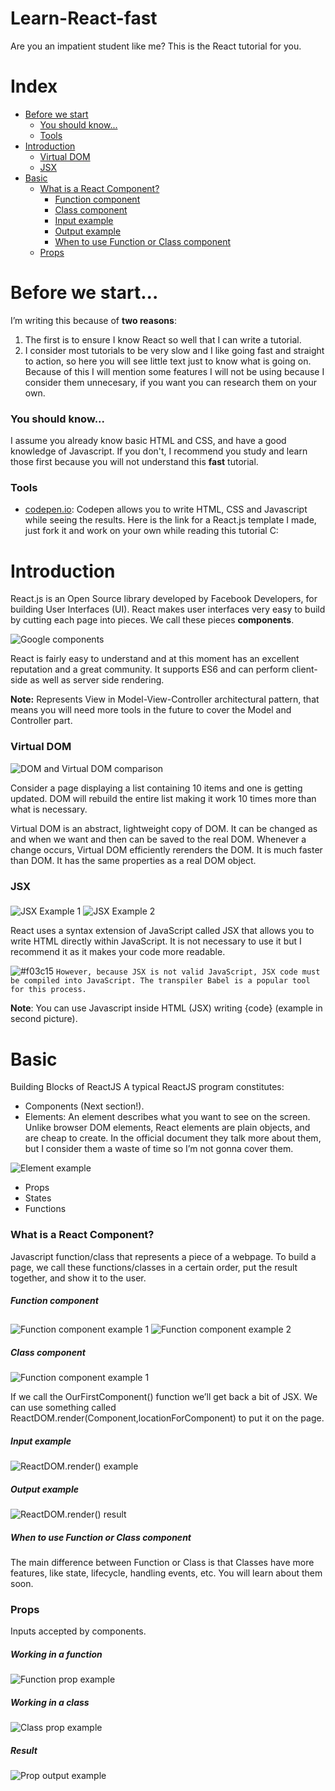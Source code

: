 # Learn-React-fast
Are you an impatient student like me? This is the React tutorial for you.


# Index
- [Before we start](#Before)
  - [You should know...](#Know)
  - [Tools](#Tools)
- [Introduction](#Introduction)
  - [Virtual DOM](#VirtualDOM)
  - [JSX](#JSX)
- [Basic](#Basic)
  - [What is a React Component?](#ReactComponent)
    - [Function component](#FunctionComponent)
    - [Class component](#ClassComponent)
    - [Input example](#InputExample)
    - [Output example](#OutputExample)
    - [When to use Function or Class component](#WhenFunctionClass)
  - [Props](#Props)
  

# <a name="Before">Before we start...</a>
I’m writing this because of **two reasons**:
1. The first is to ensure I know React so well that I can write a tutorial.
2. I consider most tutorials to be very slow and I like going fast and straight to action, so here you will see little text just to know what is going on. Because of this I will mention some features I will not be using because I consider them unnecesary, if you want you can research them on your own.


### <a name="Know">You should know...</a>
I assume you already know basic HTML and CSS, and have a good knowledge of Javascript. If you don't, I recommend you study and learn those first because you will not understand this **fast** tutorial.


### <a name="Tools">Tools</a>
- [codepen.io](https://codepen.io/LeWanderer/pen/rqBPqO): Codepen allows you to write HTML, CSS and Javascript while seeing the results. Here is the link for a React.js template I made, just fork it and work on your own while reading this tutorial C:


# <a name="Introduction">Introduction</a>
React.js is an Open Source library developed by Facebook Developers, for building User Interfaces (UI). React makes user interfaces very easy to build by cutting each page into pieces. We call these pieces **components**.

<img align="middle" src="https://github.com/LeWanderer/Learn-React-fast/blob/draft/images/components.png?raw=true" alt="Google components">

React is fairly easy to understand and at this moment has an excellent reputation and a great community. It supports ES6 and can perform client-side as well as server side rendering.

**Note:** Represents View in Model-View-Controller architectural pattern, that means you will need more tools in the future to cover the Model and Controller part.


### <a name="VirtualDOM">Virtual DOM</a>
<img align="middle" src="https://github.com/LeWanderer/Learn-React-fast/blob/draft/images/DOM%20and%20Virtual%20DOM.png?raw=true" alt="DOM and Virtual DOM comparison">

Consider a page displaying a list containing 10 items and one is getting updated. DOM will rebuild the entire list making it work 10 times more than what is necessary.

Virtual DOM is an abstract, lightweight copy of DOM. It can be changed as and when we want and then can be saved to the real DOM. Whenever a change occurs, Virtual DOM efficiently rerenders the DOM. It is much faster than DOM. It has the same properties as a real DOM object.


### <a name="JSX">JSX</a>
<img align="middle" src="https://github.com/LeWanderer/Learn-React-fast/blob/draft/images/JSX%20example%201.png?raw=true" alt="JSX Example 1">
<img align="middle" src="https://github.com/LeWanderer/Learn-React-fast/blob/draft/images/JSX%20example%202.png?raw=true" alt="JSX Example 2">

React uses a syntax extension of JavaScript called JSX that allows you to write HTML directly within JavaScript. It is not necessary to use it but I recommend it as it makes your code more readable.

![#f03c15](https://placehold.it/15/f03c15/000000?text=+) `However, because JSX is not valid JavaScript, JSX code must be compiled into JavaScript. The transpiler Babel is a popular tool for this process.` 

**Note**: You can use Javascript inside HTML (JSX) writing {code} (example in second picture).


# <a name="Basic">Basic</a>
Building Blocks of ReactJS
A typical ReactJS program constitutes:
- Components (Next section!).
- Elements: An element describes what you want to see on the screen. Unlike browser DOM elements, React elements are plain objects, and are cheap to create. In the official document they talk more about them, but I consider them a waste of time so I’m not gonna cover them.
<img align="middle" src="https://github.com/LeWanderer/Learn-React-fast/blob/draft/images/Element%20example.png?raw=true" alt="Element example">

- Props
- States
- Functions


### <a name="ReactComponent">What is a React Component?</a>
Javascript function/class that represents a piece of a webpage. To build a page, we call these functions/classes in a certain order, put the result together, and show it to the user.


##### <a name="FunctionComponent">Function component</a>
<img align="middle" src="https://github.com/LeWanderer/Learn-React-fast/blob/draft/images/Function%20component%201.png?raw=true" alt="Function component example 1">
<img align="middle" src="https://github.com/LeWanderer/Learn-React-fast/blob/draft/images/Function%20component%202.png?raw=true" alt="Function component example 2">


##### <a name="ClassComponent">Class component</a>
<img align="middle" src="https://github.com/LeWanderer/Learn-React-fast/blob/draft/images/Class%20component.png?raw=true" alt="Function component example 1">

If we call the OurFirstComponent() function we’ll get back a bit of JSX. We can use something called ReactDOM.render(Component,locationForComponent) to put it on the page.


##### <a name="InputExample">Input example</a>
<img align="middle" src="https://github.com/LeWanderer/Learn-React-fast/blob/draft/images/ReactDOM.render%20example.png?raw=true" alt="ReactDOM.render() example">


##### <a name="OutputExample">Output example</a>
<img align="middle" src="https://github.com/LeWanderer/Learn-React-fast/blob/draft/images/ReactDOM.render%20test%20result.png?raw=true" alt="ReactDOM.render() result">


##### <a name="WhenFunctionClass">When to use Function or Class component</a>
The main difference between Function or Class is that Classes have more features, like state, lifecycle, handling events, etc. You will learn about them soon.


### <a name="Props">Props</a>
Inputs accepted by components.

##### <a name="PropFunction">Working in a function</a>
<img align="middle" src="https://github.com/LeWanderer/Learn-React-fast/blob/draft/images/Function%20prop%20example.png?raw=true" alt="Function prop example">


##### <a name="PropClass">Working in a class</a>
<img align="middle" src="https://github.com/LeWanderer/Learn-React-fast/blob/draft/images/Class%20prop%20example.png?raw=true" alt="Class prop example">


##### <a name="PropResult">Result</a>
<img align="middle" src="https://github.com/LeWanderer/Learn-React-fast/blob/draft/images/Prop%20output%20example.png?raw=true" alt="Prop output example">


